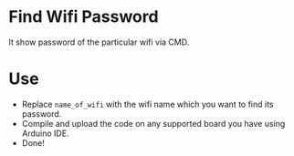 # Find Wifi Password
It show password of the particular wifi via CMD.

# Use
- Replace `name_of_wifi` with the wifi name which you want to find its password.
- Compile and upload the code on any supported board you have using Arduino IDE.
- Done!
